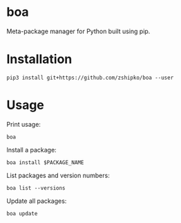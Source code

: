 # boa

Meta-package manager for Python built using pip.

# Installation

    pip3 install git+https://github.com/zshipko/boa --user

# Usage

Print usage:

    boa

Install a package:

    boa install $PACKAGE_NAME

List packages and version numbers:

    boa list --versions

Update all packages:

    boa update

